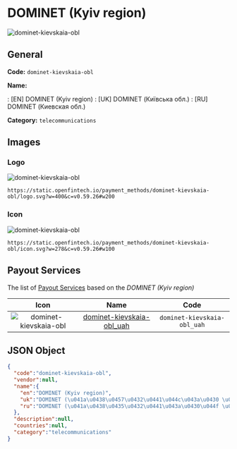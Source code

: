 
# DOMINET (Kyiv region) 
![dominet-kievskaia-obl](https://static.openfintech.io/payment_methods/dominet-kievskaia-obl/logo.svg?w=400&c=v0.59.26#w200)  

## General 
**Code:** `dominet-kievskaia-obl` 
 
**Name:** 
 
:	[EN] DOMINET (Kyiv region) 
:	[UK] DOMINET (Київська обл.) 
:	[RU] DOMINET (Киевская обл.) 
 
**Category:** `telecommunications` 
 

## Images 

### Logo 
![dominet-kievskaia-obl](https://static.openfintech.io/payment_methods/dominet-kievskaia-obl/logo.svg?w=400&c=v0.59.26#w200)  

```
https://static.openfintech.io/payment_methods/dominet-kievskaia-obl/logo.svg?w=400&c=v0.59.26#w200
```  

### Icon 
![dominet-kievskaia-obl](https://static.openfintech.io/payment_methods/dominet-kievskaia-obl/icon.svg?w=278&c=v0.59.26#w100)  

```
https://static.openfintech.io/payment_methods/dominet-kievskaia-obl/icon.svg?w=278&c=v0.59.26#w100
```  

## Payout Services 
 
The list of [Payout Services](/payout-services/) based on the _DOMINET (Kyiv region)_ 

|Icon|Name|Code| 
|:---:|:---:|:---:| 
|![dominet-kievskaia-obl](https://static.openfintech.io/payout_methods/dominet-kievskaia-obl/icon.png?w=278&c=v0.59.26#w40) |[dominet-kievskaia-obl_uah](/payout-services/dominet-kievskaia-obl_uah/)|`dominet-kievskaia-obl_uah`| 
 

## JSON Object 

```json
{
  "code":"dominet-kievskaia-obl",
  "vendor":null,
  "name":{
    "en":"DOMINET (Kyiv region)",
    "uk":"DOMINET (\u041a\u0438\u0457\u0432\u0441\u044c\u043a\u0430 \u043e\u0431\u043b.)",
    "ru":"DOMINET (\u041a\u0438\u0435\u0432\u0441\u043a\u0430\u044f \u043e\u0431\u043b.)"
  },
  "description":null,
  "countries":null,
  "category":"telecommunications"
}
```  
